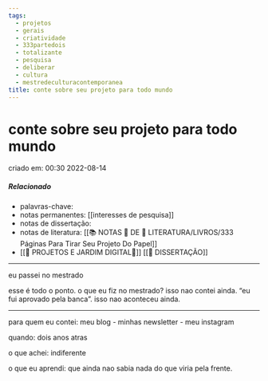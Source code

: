 ```yaml
---
tags:
  - projetos
  - gerais
  - criatividade
  - 333partedois
  - totalizante
  - pesquisa
  - deliberar
  - cultura
  - mestredeculturacontemporanea
title: conte sobre seu projeto para todo mundo
---
```

# conte sobre seu projeto para todo mundo
criado em: 00:30 2022-08-14

##### Relacionado
- palavras-chave:   
- notas permanentes: [[interesses de pesquisa]]
- notas de dissertação:
- notas de literatura: [[📚 NOTAS 📖 DE 📘 LITERATURA/LIVROS/333 Páginas Para Tirar Seu Projeto Do Papel]]
- [[🏡 PROJETOS E JARDIM DIGITAL🌱]]
[[📕 DISSERTAÇÃO]]

---
eu passei no mestrado

esse é todo o ponto.
o que eu fiz no mestrado? isso nao contei ainda.
“eu fui aprovado pela banca”. isso nao aconteceu ainda.

---
para quem eu contei:
meu blog - minhas newsletter - meu instagram

quando: dois anos atras

o que achei: indiferente

o que eu aprendi: que ainda nao sabia nada do que viria pela frente.